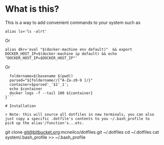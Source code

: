 
# What is this?
This is a way to add convenient commands to your system such as

```
alias ls='ls -alrt'
```

Or

```
alias dkr='eval "$(docker-machine env default)"  && export DOCKER_HOST_IP=$(docker-machine ip default) && echo "DOCKER_HOST_IP=$DOCKER_HOST_IP"'
```

Or

```dkrlogs(){
  foldername=$(basename $(pwd))
  parsed="${foldername//[^A-Za-z0-9 ]/}"
  container=$parsed'_'$1'_1';
  echo $container
  docker logs -f --tail 100 ${container}
}```

# Installation

> Note: this will source all dotfiles in new terminals, you can also just copy a specific .dotfile's contents to you ~/.bash_profile to pick up the alias'/function's...etc.

```
git clone git@bitbucket.org:mcneilco/dotfiles.git ~/.dotfiles
cd ~/.dotfiles
cat system/.bash_profile >> ~/.bash_profile
```
